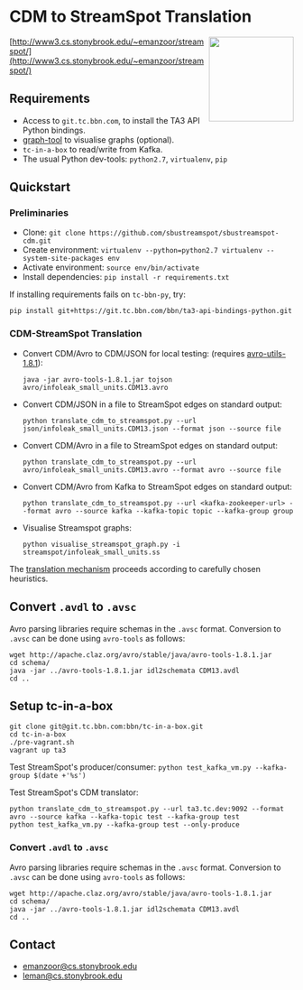 # CDM to StreamSpot Translation

<img src="http://www3.cs.stonybrook.edu/~emanzoor/streamspot/img/streamspot-logo.jpg" height="150" align="right"/>

[http://www3.cs.stonybrook.edu/~emanzoor/streamspot/](http://www3.cs.stonybrook.edu/~emanzoor/streamspot/)

## Requirements

   * Access to `git.tc.bbn.com`, to install the TA3 API Python bindings.
   * [graph-tool](https://graph-tool.skewed.de/download) to visualise graphs
     (optional).
   * `tc-in-a-box` to read/write from Kafka.
   * The usual Python dev-tools: `python2.7`, `virtualenv`, `pip`

## Quickstart

### Preliminaries

   * Clone: `git clone https://github.com/sbustreamspot/sbustreamspot-cdm.git`
   * Create environment:
     `virtualenv --python=python2.7 virtualenv --system-site-packages env`
   * Activate environment: `source env/bin/activate`
   * Install dependencies: `pip install -r requirements.txt`

If installing requirements fails on `tc-bbn-py`, try:
```
pip install git+https://git.tc.bbn.com/bbn/ta3-api-bindings-python.git
```

### CDM-StreamSpot Translation

   * Convert CDM/Avro to CDM/JSON for local testing:
     (requires [avro-utils-1.8.1](http://www.apache.org/dyn/closer.cgi/avro/)):
     ```
     java -jar avro-tools-1.8.1.jar tojson avro/infoleak_small_units.CDM13.avro
     ```

   * Convert CDM/JSON in a file to StreamSpot edges on standard output:
     ```
     python translate_cdm_to_streamspot.py --url json/infoleak_small_units.CDM13.json --format json --source file
     ```

   * Convert CDM/Avro in a file to StreamSpot edges on standard output:
     ```
     python translate_cdm_to_streamspot.py --url avro/infoleak_small_units.CDM13.avro --format avro --source file
     ```

   * Convert CDM/Avro from Kafka to StreamSpot edges on standard output:
     ```
     python translate_cdm_to_streamspot.py --url <kafka-zookeeper-url> --format avro --source kafka --kafka-topic topic --kafka-group group
     ```

   * Visualise Streamspot graphs:
     ```
     python visualise_streamspot_graph.py -i streamspot/infoleak_small_units.ss
     ```

The [translation mechanism](/TRANSLATION.md) proceeds according to carefully chosen
heuristics.

## Convert `.avdl` to `.avsc`

Avro parsing libraries require schemas in the `.avsc` format.
Conversion to `.avsc` can be done using `avro-tools` as follows:
```
wget http://apache.claz.org/avro/stable/java/avro-tools-1.8.1.jar
cd schema/
java -jar ../avro-tools-1.8.1.jar idl2schemata CDM13.avdl
cd ..
```

## Setup tc-in-a-box

```
git clone git@git.tc.bbn.com:bbn/tc-in-a-box.git
cd tc-in-a-box
./pre-vagrant.sh
vagrant up ta3
```

Test StreamSpot's producer/consumer:
`python test_kafka_vm.py --kafka-group $(date +'%s')`

Test StreamSpot's CDM translator:
```
python translate_cdm_to_streamspot.py --url ta3.tc.dev:9092 --format avro --source kafka --kafka-topic test --kafka-group test
python test_kafka_vm.py --kafka-group test --only-produce
```

### Convert `.avdl` to `.avsc`

Avro parsing libraries require schemas in the `.avsc` format.
Conversion to `.avsc` can be done using `avro-tools` as follows:
```
wget http://apache.claz.org/avro/stable/java/avro-tools-1.8.1.jar
cd schema/
java -jar ../avro-tools-1.8.1.jar idl2schemata CDM13.avdl
cd ..
```

## Contact

   * emanzoor@cs.stonybrook.edu
   * leman@cs.stonybrook.edu
